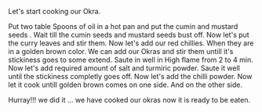 Let's start cooking our Okra.

Put two table Spoons of oil in a hot pan and put the cumin and mustard seeds .
Wait till the cumin seeds and mustard seeds bust off.
Now let's put the curry leaves and stir them.
Now let's add our red chillies.
When they are in a golden brown color.
We can add our Okras and stir them untill it's stickiness goes to some extend.
Saute in well in High flame from 2 to 4 min.
Now let's add required amount of salt and turmiric powder.
Saute it well until the stickiness completly goes off.
Now let's add the chilli powder.
Now let it cook untill golden brown comes on one side.
And on the other side.

Hurray!!! we did it ... we have cooked our okras now it is ready to be eaten.